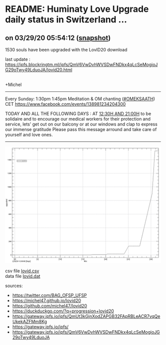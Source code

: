 # README: Huminaty Love Upgrade daily status in Switzerland ...

## on 03/29/20 05:54:12 ([snapshot](https://ipfs.io/ipfs/))

 1530 souls have been upgraded with the LovID20 download

last update : <https://ipfs.blockringtm.ml/ipfs/QmV6VwDvhWVSDwFNDkx4qLcSeMogioJG29oTwy49LduoJA/lovid20.html>

<br>
+Michel

--- 

Every Sunday: 1:30pm 1:45pm Meditation & OM chanting ([#OMEKSAATH][OM]) CET
https://www.facebook.com/events/138981234204300

TODAY AND ALL THE FOLLOWING DAYS : AT [12:30H AND 21:00H][CLAP]
to be solidaire and to encourage our medical workers for their protection and service,
lets' get out on our balcony or at our windows and clap to express our immense gratitude
Please pass this message arround and take care of yourself and love ones.

[OM]: https://qwant.com/?q=%26g+%23OMEKSAATH
[CLAP]: https://www.facebook.com/mgcombs/posts/10223045570354511?__cft__[0]=AZU1uoBTRJPo_ZEqs8vur5Vri1R96Mio1M-vFXGeuWxFhfQHMHY6_zYneCuXuez2Ojcj9K2Ph7AHwHYQvsmxphJqN-KWkpAuTph-dTy5h9pGEE-zRT6rqOZx5RfWRscw2vY&__tn__=%2CO%2CP-R

---

 ![charts](lovid.png)

 csv file [lovid.csv](lovid.csv)<br>
 data file [lovid.dat](lovid.dat)

sources:
  - <https://twitter.com/BAG_OFSP_UFSP>
  - <https://michel47.github.io/lovid20>
  - <https://github.com/michel47/lovid20>
  - <https://duckduckgo.com/?q=progression+lovid20>
  - <https://gateway.ipfs.io/ipfs/QmUt3kGjnXodZAPGB32FApRBLeACR7vqQeUkekAZFMm8Kg>
  - <https://gateway.ipfs.io/ipfs/>
  - <https://gateway.ipfs.io/ipfs/QmV6VwDvhWVSDwFNDkx4qLcSeMogioJG29oTwy49LduoJA>
  
